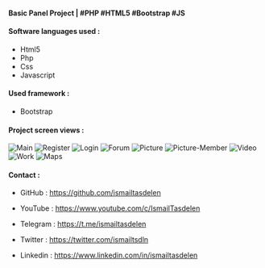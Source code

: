 #### Basic Panel Project | #PHP #HTML5 #Bootstrap #JS

#### Software languages used :

* Html5
* Php
* Css
* Javascript

#### Used framework :

* Bootstrap

#### Project screen views :

![Main](https://github.com/ismailtasdelen/basic-panel-project/blob/master/img/1.png)
![Register](https://github.com/ismailtasdelen/basic-panel-project/blob/master/img/2.png)
![Login](https://github.com/ismailtasdelen/basic-panel-project/blob/master/img/3.png)
![Forum](https://github.com/ismailtasdelen/basic-panel-project/blob/master/img/4.png)
![Picture](https://github.com/ismailtasdelen/basic-panel-project/blob/master/img/5.png)
![Picture-Member](https://github.com/ismailtasdelen/basic-panel-project/blob/master/img/5a.png)
![Video](https://github.com/ismailtasdelen/basic-panel-project/blob/master/img/6.png)
![Work](https://github.com/ismailtasdelen/basic-panel-project/blob/master/img/7.png)
![Maps](https://github.com/ismailtasdelen/basic-panel-project/blob/master/img/8.png)

#### Contact :

* GitHub : https://github.com/ismailtasdelen

* YouTube : https://www.youtube.com/c/IsmailTasdelen

* Telegram : https://t.me/ismailtasdelen

* Twitter : https://twitter.com/ismailtsdln

* Linkedin : https://www.linkedin.com/in/ismailtasdelen
